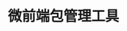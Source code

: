 ---
layout: home

title: 微前端包管理工具

hero:
  name: wpmjs
  tagline: web package manager, 微前端包管理工具, 未来的项目管理方式
  image:
    src: /logo.png
    style: 'background: rgba(255, 255, 255, 0.5); border-radius: 20px; width: 100%; padding: 50px 20px'
    alt: WPM 
  actions:
    - theme: brand
      text: 开始
      link: /guide/
    - theme: alt
      text: 为什么选wpmjs？
      link: /guide/why
    - theme: alt
      text: github
      link: https://github.com/weimob-tech/wpmjs

features:
  - icon: ⚡️
    title: 极速调试
    details: 本地服务可一键连接任意生产或测试环境并支持HMR
  - icon: ⚡️
    title: 极速构建
    details: 任意规模的项目皆可独立部署与复用
  - icon: ⚡️
    title: 极速部署
    details: 可动态管理模块或灰度无需重新部署整个项目
  - icon: 🔩
    title: 插件系统
    details: 可覆盖、可扩展的插件系统
---